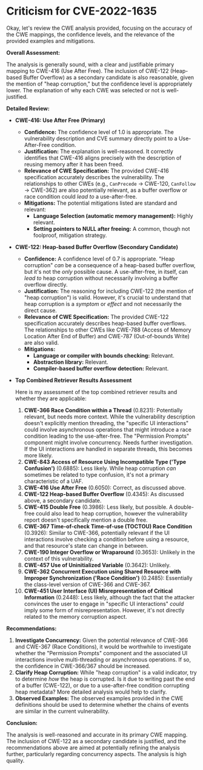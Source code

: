 # Criticism for CVE-2022-1635

Okay, let's review the CWE analysis provided, focusing on the accuracy of the CWE mappings, the confidence levels, and the relevance of the provided examples and mitigations.

**Overall Assessment:**

The analysis is generally sound, with a clear and justifiable primary mapping to CWE-416 (Use After Free).  The inclusion of CWE-122 (Heap-based Buffer Overflow) as a secondary candidate is also reasonable, given the mention of "heap corruption," but the confidence level is appropriately lower. The explanation of why each CWE was selected or not is well-justified.

**Detailed Review:**

*   **CWE-416: Use After Free (Primary)**

    *   **Confidence:** The confidence level of 1.0 is appropriate. The vulnerability description and CVE summary directly point to a Use-After-Free condition.
    *   **Justification:** The explanation is well-reasoned. It correctly identifies that CWE-416 aligns precisely with the description of reusing memory after it has been freed.
    *   **Relevance of CWE Specification:** The provided CWE-416 specification accurately describes the vulnerability.  The relationships to other CWEs (e.g., `CanPrecede` -> CWE-120, `CanFollow` -> CWE-362) are also potentially relevant, as a buffer overflow or race condition could *lead to* a use-after-free.
    *   **Mitigations:**  The potential mitigations listed are standard and relevant:
        *   **Language Selection (automatic memory management):** Highly relevant.
        *   **Setting pointers to NULL after freeing:** A common, though not foolproof, mitigation strategy.

*   **CWE-122: Heap-based Buffer Overflow (Secondary Candidate)**

    *   **Confidence:** A confidence level of 0.7 is appropriate. "Heap corruption" *can* be a consequence of a heap-based buffer overflow, but it's not the *only* possible cause.  A use-after-free, in itself, can *lead to* heap corruption without necessarily involving a buffer overflow directly.
    *   **Justification:** The reasoning for including CWE-122 (the mention of "heap corruption") is valid. However, it's crucial to understand that heap corruption is a *symptom* or *effect* and not necessarily the direct cause.
    *   **Relevance of CWE Specification:** The provided CWE-122 specification accurately describes heap-based buffer overflows. The relationships to other CWEs like CWE-788 (Access of Memory Location After End of Buffer) and CWE-787 (Out-of-bounds Write) are also valid.
    *   **Mitigations:**
        *   **Language or compiler with bounds checking:**  Relevant.
        *   **Abstraction library:** Relevant.
        *   **Compiler-based buffer overflow detection:** Relevant.

*   **Top Combined Retriever Results Assessment**

    Here is my assessment of the top combined retriever results and whether they are applicable:

    1.  **CWE-366 Race Condition within a Thread** (0.8231):  Potentially relevant, but needs more context. While the vulnerability description doesn't explicitly mention threading, the "specific UI interactions" could involve asynchronous operations that might introduce a race condition leading to the use-after-free. The "Permission Prompts" component might involve concurrency. Needs further investigation.  If the UI interactions are handled in separate threads, this becomes more likely.
    2.  **CWE-843 Access of Resource Using Incompatible Type ('Type Confusion')** (0.6885): Less likely.  While heap corruption *can* sometimes be related to type confusion, it's not a primary characteristic of a UAF.
    3.  **CWE-416 Use After Free** (0.6050): Correct, as discussed above.
    4.  **CWE-122 Heap-based Buffer Overflow** (0.4345): As discussed above, a secondary candidate.
    5.  **CWE-415 Double Free** (0.3986): Less likely, but possible. A double-free could also lead to heap corruption, however the vulnerability report doesn't specifically mention a double free.
    6.  **CWE-367 Time-of-check Time-of-use (TOCTOU) Race Condition** (0.3926): Similar to CWE-366, potentially relevant if the UI interactions involve checking a condition before using a resource, and that resource's state can change in between.
    7.  **CWE-190 Integer Overflow or Wraparound** (0.3653):  Unlikely in the context of this vulnerability.
    8.  **CWE-457 Use of Uninitialized Variable** (0.3642):  Unlikely.
    9.  **CWE-362 Concurrent Execution using Shared Resource with Improper Synchronization ('Race Condition')** (0.2485): Essentially the class-level version of CWE-366 and CWE-367.
    10. **CWE-451 User Interface (UI) Misrepresentation of Critical Information** (0.2448): Less likely, although the fact that the attacker convinces the user to engage in "specific UI interactions" *could* imply some form of misrepresentation. However, it's not directly related to the memory corruption aspect.

**Recommendations:**

1.  **Investigate Concurrency:**  Given the potential relevance of CWE-366 and CWE-367 (Race Conditions), it would be worthwhile to investigate whether the "Permission Prompts" component and the associated UI interactions involve multi-threading or asynchronous operations.  If so, the confidence in CWE-366/367 should be increased.
2.  **Clarify Heap Corruption:** While "heap corruption" is a valid indicator, try to determine *how* the heap is corrupted. Is it due to writing past the end of a buffer (CWE-122), or due to a use-after-free condition corrupting heap metadata?  More detailed analysis would help to clarify.
3. **Observed Examples:** The observed examples provided in the CWE definitions should be used to determine whether the chains of events are similar in the current vulnerability.

**Conclusion:**

The analysis is well-reasoned and accurate in its primary CWE mapping. The inclusion of CWE-122 as a secondary candidate is justified, and the recommendations above are aimed at potentially refining the analysis further, particularly regarding concurrency aspects. The analysis is high quality.